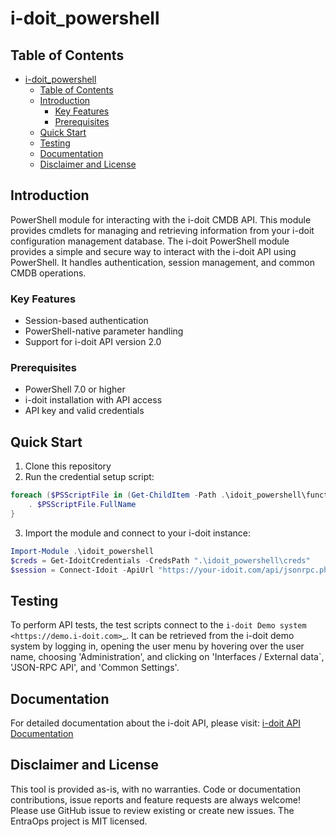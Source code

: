 # i-doit_powershell
## Table of Contents
- [i-doit\_powershell](#i-doit_powershell)
  - [Table of Contents](#table-of-contents)
  - [Introduction](#introduction)
    - [Key Features](#key-features)
    - [Prerequisites](#prerequisites)
  - [Quick Start](#quick-start)
  - [Testing](#testing)
  - [Documentation](#documentation)
  - [Disclaimer and License](#disclaimer-and-license)


## Introduction
PowerShell module for interacting with the i-doit CMDB API. This module provides cmdlets for managing and retrieving information from your i-doit configuration management database.
The i-doit PowerShell module provides a simple and secure way to interact with the i-doit API using PowerShell. It handles authentication, session management, and common CMDB operations.

### Key Features

- Session-based authentication
- PowerShell-native parameter handling
- Support for i-doit API version 2.0

### Prerequisites

- PowerShell 7.0 or higher
- i-doit installation with API access
- API key and valid credentials

## Quick Start

1. Clone this repository
2. Run the credential setup script:
```powershell
foreach ($PSScriptFile in (Get-ChildItem -Path .\idoit_powershell\functions\)) {
    . $PSScriptFile.FullName
}
```
3. Import the module and connect to your i-doit instance:
```powershell
Import-Module .\idoit_powershell
$creds = Get-IdoitCredentials -CredsPath ".\idoit_powershell\creds"
$session = Connect-Idoit -ApiUrl "https://your-idoit.com/api/jsonrpc.php" -Username $creds.Username -Password $creds.Password -ApiKey $creds.ApiKey
```

## Testing

To perform API tests, the test scripts connect to the `i-doit Demo system <https://demo.i-doit.com>`_. 
It can be retrieved from the i-doit demo system by logging in, opening the user menu by hovering over the user name, choosing 'Administration', and clicking on 'Interfaces / External data`, 'JSON-RPC API', and 'Common Settings'.

## Documentation

For detailed documentation about the i-doit API, please visit:
[i-doit API Documentation](https://kb.i-doit.com/de/i-doit-add-ons/api/methoden/v1/index.html)

## Disclaimer and License
This tool is provided as-is, with no warranties.
Code or documentation contributions, issue reports and feature requests are always welcome! 
Please use GitHub issue to review existing or create new issues.
The EntraOps project is MIT licensed.
